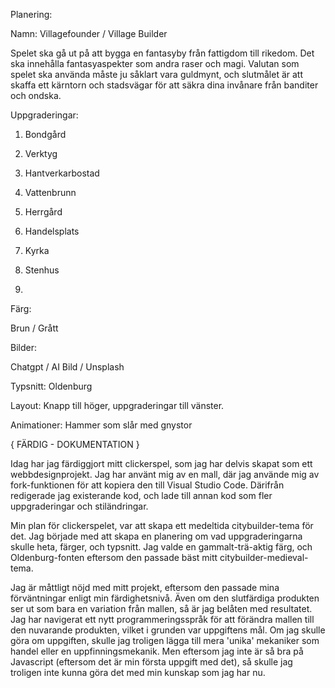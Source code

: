 Planering: 

Namn: Villagefounder / Village Builder

Spelet ska gå ut på att bygga en fantasyby från fattigdom till rikedom. Det ska innehålla fantasyaspekter som andra raser och magi. Valutan som spelet ska använda måste ju såklart vara guldmynt, och slutmålet är att skaffa ett kärntorn och stadsvägar för att säkra dina invånare från banditer och ondska. 

Uppgraderingar:

1. Bondgård

2. Verktyg

3. Hantverkarbostad

5. Vattenbrunn

6. Herrgård

7. Handelsplats

8. Kyrka

9. Stenhus

10.

Färg:

Brun / Grått

Bilder:

Chatgpt / AI Bild / Unsplash

Typsnitt: Oldenburg

Layout: Knapp till höger, uppgraderingar till vänster.

Animationer: Hammer som slår med gnystor



{ FÄRDIG - DOKUMENTATION }

Idag har jag färdiggjort mitt clickerspel, som jag har delvis skapat som ett webbdesignprojekt. Jag har använt mig av en mall, där jag använde mig av fork-funktionen för att kopiera den till Visual Studio Code.
Därifrån redigerade jag existerande kod, och lade till annan kod som fler uppgraderingar och stiländringar. 

Min plan för clickerspelet, var att skapa ett medeltida citybuilder-tema för det. Jag började med att skapa en planering om vad uppgraderingarna skulle heta, färger, och typsnitt. Jag valde en gammalt-trä-aktig färg, och Oldenburg-fonten eftersom den passade bäst mitt citybuilder-medieval-tema. 

Jag är måttligt nöjd med mitt projekt, eftersom den passade mina förväntningar enligt min färdighetsnivå. Även om den slutfärdiga produkten ser ut som bara en variation från mallen, så är jag belåten med resultatet. Jag har navigerat ett nytt programmeringsspråk för att förändra mallen till den nuvarande produkten, vilket i grunden var uppgiftens mål. 
Om jag skulle göra om uppgiften, skulle jag troligen lägga till mera 'unika' mekaniker som handel eller en uppfinningsmekanik. Men eftersom jag inte är så bra på Javascript (eftersom det är min första uppgift med det), så skulle jag troligen inte kunna göra det med min kunskap som jag har nu. 



